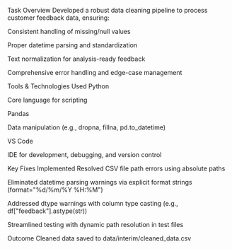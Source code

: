 Task Overview
Developed a robust data cleaning pipeline to process customer feedback data, ensuring:

Consistent handling of missing/null values

Proper datetime parsing and standardization

Text normalization for analysis-ready feedback

Comprehensive error handling and edge-case management

Tools & Technologies Used
Python

Core language for scripting

Pandas

Data manipulation (e.g., dropna, fillna, pd.to_datetime)

VS Code

IDE for development, debugging, and version control

Key Fixes Implemented
Resolved CSV file path errors using absolute paths

Eliminated datetime parsing warnings via explicit format strings (format="%d/%m/%Y %H:%M")

Addressed dtype warnings with column type casting (e.g., df["feedback"].astype(str))

Streamlined testing with dynamic path resolution in test files

Outcome
Cleaned data saved to data/interim/cleaned_data.csv